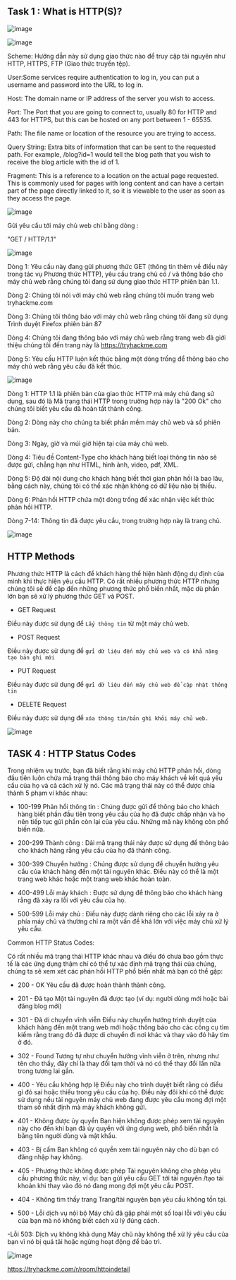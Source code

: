 ## Task 1 : What is HTTP(S)?

![image](https://github.com/yeuubonn2k4/TRYHACKME/assets/161863346/857a23a8-1cb8-4a9b-a119-ecd6a2bd2fa2)

![image](https://github.com/yeuubonn2k4/TRYHACKME/assets/161863346/a3b09b7e-4b6d-4335-ae74-9b8d03162600)

Scheme: Hướng dẫn này sử dụng giao thức nào để truy cập tài nguyên như HTTP, HTTPS, FTP (Giao thức truyền tệp).

User:Some services require authentication to log in, you can put a username and password into the URL to log in.

Host: The domain name or IP address of the server you wish to access.

Port: The Port that you are going to connect to, usually 80 for HTTP and 443 for HTTPS, but this can be hosted on any port between 1 - 65535.

Path: The file name or location of the resource you are trying to access.

Query String: Extra bits of information that can be sent to the requested path. For example, /blog?id=1 would tell the blog path that you wish to receive the blog article with the id of 1.

Fragment: This is a reference to a location on the actual page requested. This is commonly used for pages with long content and can have a certain part of the page directly linked to it, so it is viewable to the user as soon as they access the page.

![image](https://github.com/yeuubonn2k4/TRYHACKME/assets/161863346/1a60f392-9928-4458-99be-3241276192d0)

Gửi yêu cầu tới máy chủ web chỉ bằng dòng :

 "GET / HTTP/1.1"

 ![image](https://github.com/yeuubonn2k4/TRYHACKME/assets/161863346/e24f86e6-2f66-45c6-8413-75792eebd7ee)

Dòng 1: Yêu cầu này đang gửi phương thức GET (thông tin thêm về điều này trong tác vụ Phương thức HTTP), yêu cầu trang chủ có / và thông báo cho máy chủ web rằng chúng tôi đang sử dụng giao thức HTTP phiên bản 1.1.

Dòng 2: Chúng tôi nói với máy chủ web rằng chúng tôi muốn trang web tryhackme.com

Dòng 3: Chúng tôi thông báo với máy chủ web rằng chúng tôi đang sử dụng Trình duyệt Firefox phiên bản 87

Dòng 4: Chúng tôi đang thông báo với máy chủ web rằng trang web đã giới thiệu chúng tôi đến trang này là https://tryhackme.com

Dòng 5: Yêu cầu HTTP luôn kết thúc bằng một dòng trống để thông báo cho máy chủ web rằng yêu cầu đã kết thúc.

![image](https://github.com/yeuubonn2k4/TRYHACKME/assets/161863346/f166a55f-ea40-4166-8575-ee71209ec36c)

Dòng 1: HTTP 1.1 là phiên bản của giao thức HTTP mà máy chủ đang sử dụng, sau đó là Mã trạng thái HTTP trong trường hợp này là "200 Ok" cho chúng tôi biết yêu cầu đã hoàn tất thành công.

Dòng 2: Dòng này cho chúng ta biết phần mềm máy chủ web và số phiên bản.

Dòng 3: Ngày, giờ và múi giờ hiện tại của máy chủ web.

Dòng 4: Tiêu đề Content-Type cho khách hàng biết loại thông tin nào sẽ được gửi, chẳng hạn như HTML, hình ảnh, video, pdf, XML.

Dòng 5: Độ dài nội dung cho khách hàng biết thời gian phản hồi là bao lâu, bằng cách này, chúng tôi có thể xác nhận không có dữ liệu nào bị thiếu.

Dòng 6: Phản hồi HTTP chứa một dòng trống để xác nhận việc kết thúc phản hồi HTTP.

Dòng 7-14: Thông tin đã được yêu cầu, trong trường hợp này là trang chủ.

![image](https://github.com/yeuubonn2k4/TRYHACKME/assets/161863346/84197752-a348-476e-8532-da020265bd67)

## HTTP Methods

Phương thức HTTP là cách để khách hàng thể hiện hành động dự định của mình khi thực hiện yêu cầu HTTP. Có rất nhiều phương thức HTTP nhưng chúng tôi sẽ đề cập đến những phương thức phổ biến nhất, mặc dù phần lớn bạn sẽ xử lý phương thức GET và POST.

- GET Request

Điều này được sử dụng để ` Lấy thông tin ` từ một máy chủ web.

- POST Request

Điều này được sử dụng để ` gửi dữ liệu đến máy chủ web và có khả năng tạo bản ghi mới `

- PUT Request

Điều này được sử dụng để ` gửi dữ liệu đến máy chủ web để cập nhật thông tin `

- DELETE Request

Điều này được sử dụng để ` xóa thông tin/bản ghi khỏi máy chủ web. `

![image](https://github.com/yeuubonn2k4/TRYHACKME/assets/161863346/28103230-64ea-43de-83ca-21bc76cea430)

## TASK 4 : HTTP Status Codes

Trong nhiệm vụ trước, bạn đã biết rằng khi máy chủ HTTP phản hồi, dòng đầu tiên luôn chứa mã trạng thái thông báo cho máy khách về kết quả yêu cầu của họ và cả cách xử lý nó. Các mã trạng thái này có thể được chia thành 5 phạm vi khác nhau:

- 100-199 Phản hồi thông tin : Chúng được gửi để thông báo cho khách hàng biết phần đầu tiên trong yêu cầu của họ đã được chấp nhận và họ nên tiếp tục gửi phần còn lại của yêu cầu. Những mã này không còn phổ biến nữa.

- 200-299 Thành công : Dải mã trạng thái này được sử dụng để thông báo cho khách hàng rằng yêu cầu của họ đã thành công.

- 300-399 Chuyển hướng : Chúng được sử dụng để chuyển hướng yêu cầu của khách hàng đến một tài nguyên khác. Điều này có thể là một trang web khác hoặc một trang web khác hoàn toàn.

- 400-499 Lỗi máy khách : Được sử dụng để thông báo cho khách hàng rằng đã xảy ra lỗi với yêu cầu của họ.

- 500-599 Lỗi máy chủ : Điều này được dành riêng cho các lỗi xảy ra ở phía máy chủ và thường chỉ ra một vấn đề khá lớn với việc máy chủ xử lý yêu cầu.

Common HTTP Status Codes:

Có rất nhiều mã trạng thái HTTP khác nhau và điều đó chưa bao gồm thực tế là các ứng dụng thậm chí có thể tự xác định mã trạng thái của chúng, chúng ta sẽ xem xét các phản hồi HTTP phổ biến nhất mà bạn có thể gặp:

- 200 - OK Yêu cầu đã được hoàn thành thành công.

- 201 - Đã tạo Một tài nguyên đã được tạo (ví dụ: người dùng mới hoặc bài đăng blog mới)

- 301 - Đã di chuyển vĩnh viễn Điều này chuyển hướng trình duyệt của khách hàng đến một trang web mới hoặc thông báo cho các công cụ tìm kiếm rằng trang đó đã được di chuyển đi nơi khác và thay vào đó hãy tìm ở đó.

- 302 - Found Tương tự như chuyển hướng vĩnh viễn ở trên, nhưng như tên cho thấy, đây chỉ là thay đổi tạm thời và nó có thể thay đổi lần nữa trong tương lai gần.

- 400 - Yêu cầu không hợp lệ Điều này cho trình duyệt biết rằng có điều gì đó sai hoặc thiếu trong yêu cầu của họ. Điều này đôi khi có thể được sử dụng nếu tài nguyên máy chủ web đang được yêu cầu mong đợi một tham số nhất định mà máy khách không gửi.

- 401 - Không được ủy quyền Bạn hiện không được phép xem tài nguyên này cho đến khi bạn đã ủy quyền với ứng dụng web, phổ biến nhất là bằng tên người dùng và mật khẩu.

- 403 - Bị cấm Bạn không có quyền xem tài nguyên này cho dù bạn có đăng nhập hay không.

- 405 - Phương thức không được phép Tài nguyên không cho phép yêu cầu phương thức này, ví dụ: bạn gửi yêu cầu GET tới tài nguyên /tạo tài khoản khi thay vào đó nó đang mong đợi một yêu cầu POST.

- 404 - Không tìm thấy trang Trang/tài nguyên bạn yêu cầu không tồn tại.

- 500 - Lỗi dịch vụ nội bộ Máy chủ đã gặp phải một số loại lỗi với yêu cầu của bạn mà nó không biết cách xử lý đúng cách.

-Lỗi 503: Dịch vụ không khả dụng Máy chủ này không thể xử lý yêu cầu của bạn vì nó bị quá tải hoặc ngừng hoạt động để bảo trì.


![image](https://github.com/yeuubonn2k4/TRYHACKME/assets/161863346/f9e21900-7883-4e6a-9919-3fa841002574)


https://tryhackme.com/r/room/httpindetail
